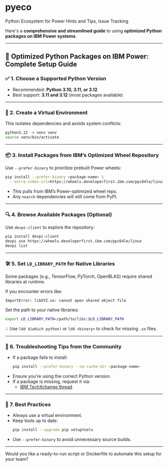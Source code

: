 # pyeco
Python Ecosystem for Power Hints and Tips, Issue Tracking

Here's a **comprehensive and streamlined guide** to using **optimized Python packages on IBM Power systems**.

---

## 🚀 Optimized Python Packages on IBM Power: Complete Setup Guide

### ✅ 1. **Choose a Supported Python Version**
- Recommended: **Python 3.10, 3.11, or 3.12**
- Best support: **3.11 and 3.12** (most packages available)

---

### 🧪 2. **Create a Virtual Environment**
This isolates dependencies and avoids system conflicts:
```bash
python3.12 -m venv venv
source venv/bin/activate
```

---

### 📦 3. **Install Packages from IBM’s Optimized Wheel Repository**
Use `--prefer-binary` to prioritize prebuilt Power wheels:
```bash
pip install --prefer-binary <package-name> \
  --extra-index-url=https://wheels.developerfirst.ibm.com/ppc64le/linux
```

- This pulls from IBM’s Power-optimized wheel repo.
- Any `noarch` dependencies will still come from PyPI.

---

### 🔍 4. **Browse Available Packages (Optional)**
Use `devpi-client` to explore the repository:
```bash
pip install devpi-client
devpi use https://wheels.developerfirst.ibm.com/ppc64le/linux
devpi list
```

---

### 🛠️ 5. **Set `LD_LIBRARY_PATH` for Native Libraries**
Some packages (e.g., TensorFlow, PyTorch, OpenBLAS) require shared libraries at runtime.

If you encounter errors like:
```
ImportError: libXYZ.so: cannot open shared object file
```
Set the path to your native libraries:
```bash
export LD_LIBRARY_PATH=/path/to/libs:$LD_LIBRARY_PATH
```

💡 Use `ldd $(which python)` or `ldd <binary>` to check for missing `.so` files.

---

### 🧰 6. **Troubleshooting Tips from the Community**
- If a package fails to install:
  ```bash
  pip install --prefer-binary --no-cache-dir <package-name>
  ```
- Ensure you're using the correct Python version.
- If a package is missing, request it via:
  - [IBM TechXchange thread](https://community.ibm.com/community/user/discussion/unleash-the-power-of-ai-with-optimized-python-packages-for-ibm-power)

---

### 🧼 7. **Best Practices**
- Always use a virtual environment.
- Keep tools up to date:
  ```bash
  pip install --upgrade pip setuptools
  ```
- Use `--prefer-binary` to avoid unnecessary source builds.

---

Would you like a ready-to-run script or Dockerfile to automate this setup for your team?
